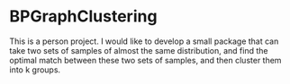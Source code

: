 # BPGraphClustering

This is a person project. I would like to develop a small package that can take two sets of samples of almost the same distribution, and find the optimal match between these two sets of samples, and then cluster them into k groups.
